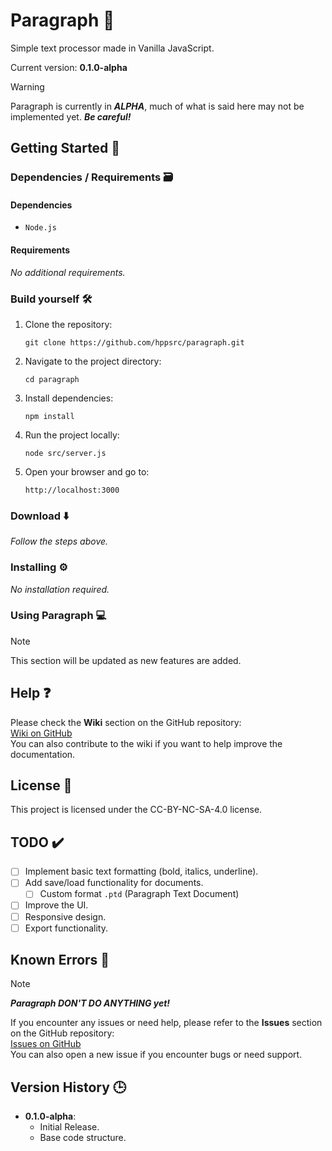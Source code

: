 # Paragraph 📰

Simple text processor made in Vanilla JavaScript.

Current version: **0.1.0-alpha**

> [!WARNING]  
> Paragraph is currently in ***ALPHA***, much of what is said here may not be implemented yet. ***Be careful!***

## Getting Started 🎯

### Dependencies / Requirements 🗃️

#### Dependencies

- `Node.js`

#### Requirements

*No additional requirements.*

### Build yourself 🛠️

1. Clone the repository:  

   `git clone https://github.com/hppsrc/paragraph.git`

2. Navigate to the project directory:  

   `cd paragraph`

3. Install dependencies:

   `npm install`

4. Run the project locally:  

   `node src/server.js`

5. Open your browser and go to:  

   `http://localhost:3000`

### Download ⬇️

*Follow the steps above.*

### Installing ⚙️

*No installation required.*

### Using Paragraph 💻

> [!NOTE]
> This section will be updated as new features are added.

## Help ❓

Please check the **Wiki** section on the GitHub repository:  
[Wiki on GitHub](https://github.com/hppsrc/paragraph/wiki)  
You can also contribute to the wiki if you want to help improve the documentation.

## License 🔑

This project is licensed under the CC-BY-NC-SA-4.0 license.

## TODO ✔️

- [ ] Implement basic text formatting (bold, italics, underline).
- [ ] Add save/load functionality for documents.
  - [ ] Custom format `.ptd` (Paragraph Text Document)
- [ ] Improve the UI.
- [ ] Responsive design.
- [ ] Export functionality.

## Known Errors 🐞

> [!NOTE]
> ***Paragraph DON'T DO ANYTHING yet!***

If you encounter any issues or need help, please refer to the **Issues** section on the GitHub repository:  
[Issues on GitHub](https://github.com/hppsrc/paragraph/issues)  
You can also open a new issue if you encounter bugs or need support.

## Version History 🕒

- **0.1.0-alpha**:
  - Initial Release.
  - Base code structure.
